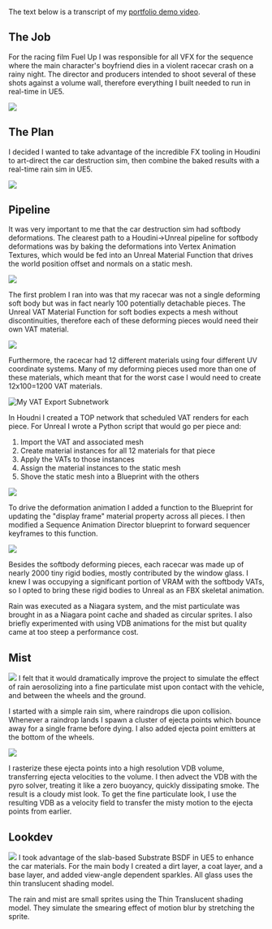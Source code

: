 The text below is a transcript of my [portfolio demo video](https://vimeo.com/1107621546).
## The Job
For the racing film Fuel Up I was responsible for all VFX for the sequence where the main character's boyfriend dies in a violent racecar crash on a rainy night. The director and producers intended to shoot several of these shots against a volume wall, therefore everything I built needed to run in real-time in UE5.

![](https://pub-568840b43a02402fa8b7f4b45571f13c.r2.dev/portfolio/fuelup/fuelup_clips_01.webp)
## The Plan
I decided I wanted to take advantage of the incredible FX tooling in Houdini to art-direct the car destruction sim, then combine the baked results with a real-time rain sim in UE5.

![](https://pub-568840b43a02402fa8b7f4b45571f13c.r2.dev/portfolio/fuelup/fuelup_clips_02.webp)
## Pipeline
It was very important to me that the car destruction sim had softbody deformations. The clearest path to a Houdini->Unreal pipeline for softbody deformations was by baking the deformations into Vertex Animation Textures, which would be fed into an Unreal Material Function that drives the world position offset and normals on a static mesh.

![](https://pub-568840b43a02402fa8b7f4b45571f13c.r2.dev/portfolio/fuelup/fuelup_clips_03.webp)

The first problem I ran into was that my racecar was not a single deforming soft body but was in fact nearly 100 potentially detachable pieces. The Unreal VAT Material Function for soft bodies expects a mesh without discontinuities, therefore each of these deforming pieces would need their own VAT material.

![](https://pub-568840b43a02402fa8b7f4b45571f13c.r2.dev/portfolio/fuelup/fuelup_clips_05.webp)

Furthermore, the racecar had 12 different materials using four different UV coordinate systems. Many of my deforming pieces used more than one of these materials, which meant that for the worst case I would need to create 12x100=1200 VAT materials.

![My VAT Export Subnetwork](https://pub-568840b43a02402fa8b7f4b45571f13c.r2.dev/portfolio/fuelup/TOP_Network.jpg)

In Houdni I created a TOP network that scheduled VAT renders for each piece. For Unreal I wrote a Python script that would go per piece and:
1. Import the VAT and associated mesh
2. Create material instances for all 12 materials for that piece
3. Apply the VATs to those instances
4. Assign the material instances to the static mesh
5. Shove the static mesh into a Blueprint with the others

![](https://pub-568840b43a02402fa8b7f4b45571f13c.r2.dev/portfolio/fuelup/UpdatingDisplayFrame.jpg)

To drive the deformation animation I added a function to the Blueprint for updating the "display frame" material property across all pieces. I then modified a Sequence Animation Director blueprint to forward sequencer keyframes to this function.

![](https://pub-568840b43a02402fa8b7f4b45571f13c.r2.dev/portfolio/fuelup/fuelup_clips_04.webp)

Besides the softbody deforming pieces, each racecar was made up of nearly 2000 tiny rigid bodies, mostly contributed by the window glass. I knew I was occupying a significant portion of VRAM with the softbody VATs, so I opted to bring these rigid bodies to Unreal as an FBX skeletal animation.

Rain was executed as a Niagara system, and the mist particulate was brought in as a Niagara point cache and shaded as circular sprites. I also briefly experimented with using VDB animations for the mist but quality came at too steep a performance cost.
## Mist
![](https://pub-568840b43a02402fa8b7f4b45571f13c.r2.dev/portfolio/fuelup/fuelup_clips_06.webp)
I felt that it would dramatically improve the project to simulate the effect of rain aerosolizing into a fine particulate mist upon contact with the vehicle, and between the wheels and the ground.

I started with a simple rain sim, where raindrops die upon collision. Whenever a raindrop lands I spawn a cluster of ejecta points which bounce away for a single frame before dying. I also added ejecta point emitters at the bottom of the wheels.

![](https://pub-568840b43a02402fa8b7f4b45571f13c.r2.dev/portfolio/fuelup/mist_smoke.jpg)

I rasterize these ejecta points into a high resolution VDB volume, transferring ejecta velocities to the volume. I then advect the VDB with the pyro solver, treating it like a zero buoyancy, quickly dissipating smoke. The result is a cloudy mist look. To get the fine particulate look, I use the resulting VDB as a velocity field to transfer the misty motion to the ejecta points from earlier.
## Lookdev
![](https://pub-568840b43a02402fa8b7f4b45571f13c.r2.dev/portfolio/fuelup/car_material.jpg)
I took advantage of the slab-based Substrate BSDF in UE5 to enhance the car materials. For the main body I created a dirt layer, a coat layer, and a base layer, and added view-angle dependent sparkles. All glass uses the thin translucent shading model.

The rain and mist are small sprites using the Thin Translucent shading model. They simulate the smearing effect of motion blur by stretching the sprite.